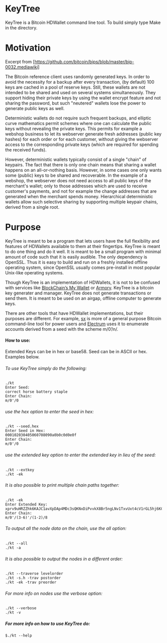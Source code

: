 KeyTree
===========

KeyTree is a Bitcoin HDWallet command line tool. To build simply type Make in the directory.


Motivation
===========

Excerpt from [https://github.com/bitcoin/bips/blob/master/bip-0032.mediawiki]

The Bitcoin reference client uses randomly generated keys. In order to avoid the necessity for a backup after every transaction, (by default) 100 keys are cached in a pool of reserve keys. Still, these wallets are not intended to be shared and used on several systems simultaneously. They support hiding their private keys by using the wallet encrypt feature and not sharing the password, but such "neutered" wallets lose the power to generate public keys as well.

Deterministic wallets do not require such frequent backups, and elliptic curve mathematics permit schemes where one can calculate the public keys without revealing the private keys. This permits for example a webshop business to let its webserver generate fresh addresses (public key hashes) for each order or for each customer, without giving the webserver access to the corresponding private keys (which are required for spending the received funds).

However, deterministic wallets typically consist of a single "chain" of keypairs. The fact that there is only one chain means that sharing a wallet happens on an all-or-nothing basis. However, in some cases one only wants some (public) keys to be shared and recoverable. In the example of a webshop, the webserver does not need access to all public keys of the merchant's wallet; only to those addresses which are used to receive customer's payments, and not for example the change addresses that are generated when the merchant spends money. Hierarchical deterministic wallets allow such selective sharing by supporting multiple keypair chains, derived from a single root.

[https://github.com/bitcoin/bips/blob/master/bip-0032.mediawiki]:https://github.com/bitcoin/bips/blob/master/bip-0032.mediawiki

Purpose
===========
KeyTree is meant to be a program that lets users have the full flexibility and features of HDWallets available to them at their fingertips. KeyTree is meant to do one thing and do it well. It is meant to be a small program with minimal amount of code such that it is easily audible. The only dependency is OpenSSL. Thus it is easy to build and run on a freshly installed offline operating system, since OpenSSL usually comes pre-install in most popular Unix-like operating systems.

Though KeyTree  is an implementation of HDWallets, it is not to be confused with services like [BlockChain’s My Wallet](https://blockchain.info/wallet) or [Armory](https://bitcoinarmory.com/). KeyTree is a bitcoin key generater and manager. KeyTree does not generate transactions or send them. It is  meant to be used on an airgap, offline computer to generate keys.

There are other tools that have HDWallet implementations, but their purposes are different. For example, [sx](https://github.com/spesmilo/sx) is more of a general purpose Bitcoin command-line tool for power users and [Electrum](https://github.com/spesmilo/electrum) uses it to enumerate accounts derived from a seed with the scheme m/0’/n/.


#### How to use:

Extended Keys can be in hex or base58. Seed can be in ASCII or hex. Examples below.

###### To use KeyTree simply do the following:
    ./kt
    Enter Seed:
    correct horse battery staple
    Enter Chain:
    m/0'/0

###### use the hex option to enter the seed in hex:
    ./kt --seed.hex 
    Enter Seed in Hex:
    000102030405060708090a0b0c0d0e0f
    Enter Chain:
    m/0'/0
  
###### use the extended key option to enter the extended key in lieu of the seed:
    ./kt --extkey 
    ./kt -ek 

###### It is also possible to print multiple chain paths together:
    ./kt -ek
    Enter Extended Key:
    xprv9uHRZZhk6KAJC1avXpDAp4MDc3sQKNxDiPvvkX8Br5ngLNv1TxvUxt4cV1rGL5hj6KCesnDYUhd7oWgT11eZG7XnxHrnYeSvkzY7d2bhkJ7
    Enter Chain:
    m/0'/(3-6)'/(1-2)/8

###### To output all the node data on the chain, use the all option:
    ./kt --all
    ./kt -a

###### It is also possible to output the nodes in a different order:
    ./kt --traverse levelorder
    ./kt -s.h -trav postorder
    ./kt -ek -trav preorder

###### For more info on nodes use the verbose option:
    ./kt --verbose
    ./kt -v

##### For more info on how to use KeyTree do:
    $./kt --help